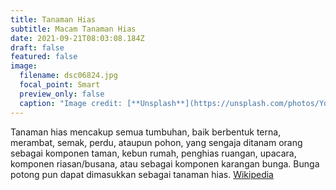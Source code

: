 ```yaml
---
title: Tanaman Hias
subtitle: Macam Tanaman Hias
date: 2021-09-21T08:03:08.184Z
draft: false
featured: false
image:
  filename: dsc06824.jpg
  focal_point: Smart
  preview_only: false
  caption: "Image credit: [**Unsplash**](https://unsplash.com/photos/YdAqiUkUoWA)"
---
```

<!--StartFragment-->

Tanaman hias mencakup semua tumbuhan, baik berbentuk terna, merambat, semak, perdu, ataupun pohon, yang sengaja ditanam orang sebagai komponen taman, kebun rumah, penghias ruangan, upacara, komponen riasan/busana, atau sebagai komponen karangan bunga. Bunga potong pun dapat dimasukkan sebagai tanaman hias. [Wikipedia](https://id.wikipedia.org/wiki/Tanaman_hias)

<!--EndFragment-->